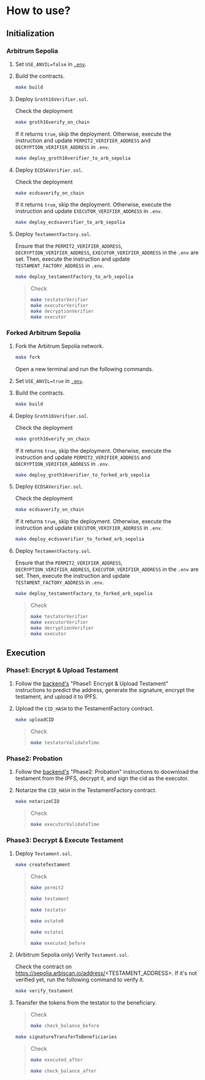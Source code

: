 # How to use?

## Initialization

### Arbitrum Sepolia
   
1. Set `USE_ANVIL=false` in [`.env`](./env).

2. Build the contracts.

    ``` sh
    make build
    ```

3. Deploy `Groth16Verifier.sol`.

    Check the deployment

    ``` sh
    make groth16verify_on_chain
    ```

    If it returns `true`, skip the deployment. Otherwise, execute the instruction and update `PERMIT2_VERIFIER_ADDRESS` and `DECRYPTION_VERIFIER_ADDRESS` in `.env`.

    ``` sh
    make deploy_groth16verifier_to_arb_sepolia
    ```

4. Deploy `ECDSAVerifier.sol`.

    Check the deployment

    ``` sh
    make ecdsaverify_on_chain
    ```

    If it returns `true`, skip the deployment. Otherwise, execute the instruction and update `EXECUTOR_VERIFIER_ADDRESS` in `.env`.

    ``` sh
    make deploy_ecdsaverifier_to_arb_sepolia
    ```

5. Deploy `TestamentFactory.sol`.
   
   Ensure that the `PERMIT2_VERIFIER_ADDRESS`, `DECRYPTION_VERIFIER_ADDRESS`, `EXECUTOR_VERIFIER_ADDRESS` in the `.env` are set. Then, execute the instruction and update `TESTAMENT_FACTORY_ADDRESS` in `.env`.

    ``` sh
    make deploy_testamentFactory_to_arb_sepolia
    ```

    > Check
    > 
    > ``` sh
    > make testatorVerifier
    > make executorVerifier
    > make decryptionVerifier
    > make executor
    > ```

### Forked Arbitrum Sepolia
   
1. Fork the Arbitrum Sepolia network.

    ``` sh
    make fork
    ```

    Open a new terminal and run the following commands.

2. Set `USE_ANVIL=true` in [`.env`](./env).

3. Build the contracts.

    ``` sh
    make build
    ```

4. Deploy `Groth16Verifier.sol`.

    Check the deployment

    ``` sh
    make groth16verify_on_chain
    ```

    If it returns `true`, skip the deployment. Otherwise, execute the instruction and update `PERMIT2_VERIFIER_ADDRESS` and `DECRYPTION_VERIFIER_ADDRESS` in `.env`.

    ``` sh
    make deploy_groth16verifier_to_forked_arb_sepolia
    ```
    
5. Deploy `ECDSAVerifier.sol`.

    Check the deployment

    ``` sh
    make ecdsaverify_on_chain
    ```

    If it returns `true`, skip the deployment. Otherwise, execute the instruction and update `EXECUTOR_VERIFIER_ADDRESS` in `.env`.

    ``` sh
    make deploy_ecdsaverifier_to_forked_arb_sepolia
    ```

6. Deploy `TestamentFactory.sol`.
   
   Ensure that the `PERMIT2_VERIFIER_ADDRESS`, `DECRYPTION_VERIFIER_ADDRESS`, `EXECUTOR_VERIFIER_ADDRESS` in the `.env` are set. Then, execute the instruction and update `TESTAMENT_FACTORY_ADDRESS` in `.env`.

    ``` sh
    make deploy_testamentFactory_to_forked_arb_sepolia
    ```

    > Check
    > 
    > ``` sh
    > make testatorVerifier
    > make executorVerifier
    > make decryptionVerifier
    > make executor
    > ```

## Execution

### Phase1: Encrypt & Upload Testament

1. Follow the [backend's](../apps/backend/) "Phase1: Encrypt & Upload Testament" instructions to predict the address, generate the signature, encrypt the testament, and upload it to IPFS.

2. Upload the `CID_HASH` to the TestamentFactory contract.

    ``` sh
    make uploadCID
    ```

    > Check
    > ``` sh
    > make testatorValidateTime
    > ```

### Phase2: Probation

1. Follow the [backend's](../apps/backend/) "Phase2: Probation" instructions to doownload the testament from the IPFS, decrypt it, and sign the cid as the executor.

2. Notarize the `CID_HASH` in the TestamentFactory contract.
    
    ``` sh
    make notarizeCID
    ```

    > Check
    > ``` sh
    > make executorValidateTime
    > ```

### Phase3: Decrypt & Execute Testament

1. Deploy `Testament.sol`.

    ``` sh
    make createTestament
    ```

    > Check
    > ``` sh
    > make permit2
    > ```
    > 
    > ``` sh
    > make testament
    > ```
    > 
    > ``` sh
    > make testator
    > ```
    > 
    > ``` sh
    > make estate0
    > ```
    > 
    > ``` sh
    > make estate1
    > ```
    > 
    > ``` sh
    > make executed_before
    > ```

2. (Arbitrum Sepolia only) Verify `Testament.sol`.

    Check the contract on https://sepolia.arbiscan.io/address/<TESTAMENT_ADDRESS>. If it's not verified yet, run the following command to verify it.

    ``` sh
    make verify_testament
    ```

3. Teansfer the tokens from the testator to the beneficiary.

    > Check
    > ``` sh
    > make check_balance_before
    > ```
    
    ``` sh
    make signatureTransferToBeneficiaries
    ```

    > Check
    > ``` sh
    > make executed_after
    > ```
    > 
    > ``` sh
    > make check_balance_after
    > ```
